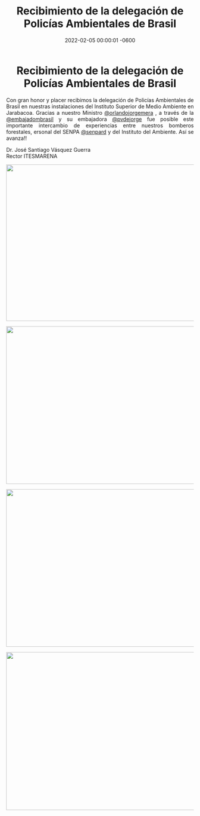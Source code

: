 ﻿---
layout: post
title: Recibimiento de la delegación de Policías Ambientales de Brasil
date: 2022-02-05 00:00:01 -0600
category: eventos
image: https://res.cloudinary.com/duuonteo7/image/upload/v1644240050/Bienvenida%202da%20promocion/MIlitares%20brasil/273605396_486354912922471_1278439356640428422_n.jpg
---

<h1 style="text-align: center;"><span class="">Recibimiento de la delegaci&oacute;n de Polic&iacute;as Ambientales de Brasil</span></h1>
<p style="text-align: justify;"><span class="">Con gran honor y placer recibimos la delegaci&oacute;n de Polic&iacute;as Ambientales de Brasil en nuestras instalaciones del Instituto Superior de Medio Ambiente en Jarabacoa. Gracias a nuestro Ministro <a class="notranslate" href="https://www.instagram.com/orlandojorgemera/" tabindex="0">@orlandojorgemera</a> , a trav&eacute;s de la <a class="notranslate" href="https://www.instagram.com/embajadombrasil/" tabindex="0">@embajadombrasil</a> y su embajadora <a class="notranslate" href="https://www.instagram.com/pvdejorge/" tabindex="0">@pvdejorge</a> fue posible este importante intercambio de experiencias entre nuestros bomberos forestales, ersonal del SENPA <a class="notranslate" href="https://www.instagram.com/senpard/" tabindex="0">@senpard</a> y del Instituto del Ambiente. As&iacute; se avanza!!</span></p>
<p><span class=""></span></p>
<p><span class="">Dr. Jos&eacute; Santiago V&aacute;squez Guerra<br />Rector ITESMARENA</span></p>
<p style="text-align: center;"><span class=""><img src="https://res.cloudinary.com/duuonteo7/image/upload/v1644240051/Bienvenida%202da%20promocion/MIlitares%20brasil/273396199_311051347649097_7729308855901546445_n.jpg" alt="" width="800" height="419" /></span></p>
<p style="text-align: center;"><span class=""></span></p>
<p style="text-align: center;"><span class=""><img src="https://res.cloudinary.com/duuonteo7/image/upload/v1644240051/Bienvenida%202da%20promocion/MIlitares%20brasil/273220668_230441409296471_9005950556307235705_n.jpg" alt="" width="800" height="422" /></span></p>
<p style="text-align: center;"><span class=""><img src="https://res.cloudinary.com/duuonteo7/image/upload/v1644240051/Bienvenida%202da%20promocion/MIlitares%20brasil/273369732_528796081672885_3341314711194812983_n.jpg" alt="" width="800" height="422" /></span></p>
<p style="text-align: center;"><span class=""><img src="https://res.cloudinary.com/duuonteo7/image/upload/v1644240050/Bienvenida%202da%20promocion/MIlitares%20brasil/273605396_486354912922471_1278439356640428422_n.jpg" alt="" width="800" height="423" /></span></p>
<p style="text-align: center;"><span class=""></span></p>
<p style="text-align: center;"><span class=""></span></p>
